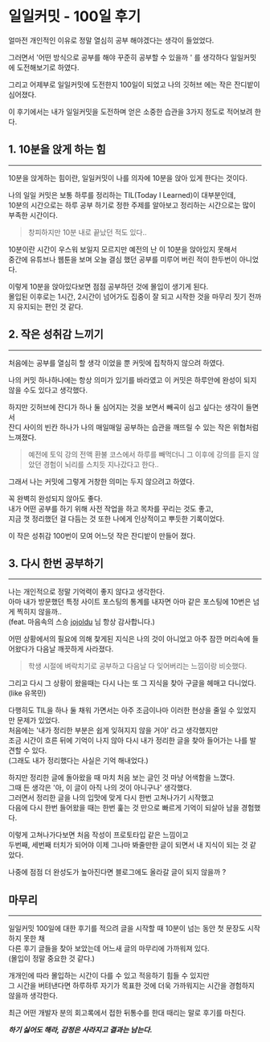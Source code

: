 # 일일커밋 - 100일 후기

얼마전 개인적인 이유로 정말 열심히 공부 해야겠다는 생각이 들었었다.

그러면서 '어떤 방식으로 공부를 해야 꾸준히 공부할 수 있을까 ' 를 생각하다 일일커밋에 도전해보기로 하였다.

그리고 어제부로 일일커밋에 도전한지 100일이 되었고 나의 깃허브 에는 작은 잔디밭이 심어졌다.

이 후기에서는 내가 일일커밋을 도전하며 얻은 소중한 습관을 3가지 정도로 적어보려 한다.

## **1. 10분을 앉게 하는 힘**
---

10분을 앉게하는 힘이란, 일일커밋이 나를 의자에 10분을 앉아 있게 한다는 것이다.

나의 일일 커밋은 보통 하루를 정리하는 TIL(Today I Learned)이 대부분인데,  
10분의 시간으로는 하루 공부 하기로 정한 주제를 알아보고 정리하는 시간으로는 많이 부족한 시간이다.

> 창피하지만 10분 내로 끝났던 적도 있다..

10분이란 시간이 우스워 보일지 모르지만 예전의 난 이 10분을 앉아있지 못해서  
중간에 유튜브나 웹툰을 보며 오늘 결심 했던 공부를 미루어 버린 적이 한두번이 아니었다.

이렇게 10분을 앉아있다보면 점점 공부하던 것에 몰입이 생기게 된다.  
몰입된 이후로는 1시간, 2시간이 넘어가도 집중이 잘 되고 시작한 것을 마무리 짓기 전까지 유지되는 편인 것 같다.

## **2. 작은 성취감 느끼기**
---

처음에는 공부를 열심히 할 생각 이었을 뿐 커밋에 집착하지 않으려 하였다.

나의 커밋 하나하나에는 항상 의미가 있기를 바라였고 이 커밋은 하루안에 완성이 되지 않을 수도 있다고 생각했다.

하지만 깃허브에 잔디가 하나 둘 심어지는 것을 보면서 빼곡이 심고 싶다는 생각이 들면서  
잔디 사이의 빈칸 하나가 나의 매일매일 공부하는 습관을 깨뜨릴 수 있는 작은 위협처럼 느껴졌다.

> 예전에 토익 강의 전액 환불 코스에서 하루를 빼먹더니 그 이후에 강의를 듣지 않았던 경험이 뇌리를 스치듯 지나갔다고 한다..

그래서 나는 커밋에 그렇게 거창한 의미는 두지 않으려고 하였다.

꼭 완벽히 완성되지 않아도 좋다.  
내가 어떤 공부를 하기 위해 사전 작업을 하고 목차를 꾸리는 것도 좋고,  
지금 껏 정리했던 걸 다듬는 것 또한 나에게 인상적이고 뿌듯한 기록이었다.

이 작은 성취감 100번이 모여 어느덧 작은 잔디밭이 만들어 졌다.

## **3. 다시 한번 공부하기**
---

나는 개인적으로 정말 기억력이 좋지 않다고 생각한다.  
아마 내가 방문했던 특정 사이트 포스팅의 통계를 내자면 아마 같은 포스팅에 10번은 넘게 찍히지 않을까..  
(feat. 마음속의 스승 [jojoldu](https://jojoldu.tistory.com/) 님 항상 감사합니다.)

어떤 상황에서의 필요에 의해 찾게된 지식은 나의 것이 아니었고 아주 잠깐 머리속에 들어왔다가 다음날 깨끗하게 사라졌다.

> 학생 시절에 벼락치기로 공부하고 다음날 다 잊어버리는 느낌이랑 비슷했다.

그리고 다시 그 상황이 왔을때는 다시 나는 또 그 지식을 찾아 구글을 헤매고 다니었다. (like 유목민)

다행히도 TIL을 하나 둘 채워 가면서는 아주 조금이나마 이러한 현상을 줄일 수 있었지만 문제가 있었다.  
처음에는 '내가 정리한 부분은 쉽게 잊혀지지 않을 거야' 라고 생각했지만  
조금 시간이 흐른 뒤에 기억이 나지 않아 다시 내가 정리한 글을 찾아 들어가는 나를 발견할 수 있다.  
(그래도 내가 정리했다는 사실은 기억 해내었다.)

하지만 정리한 글에 돌아왔을 때 마치 처음 보는 글인 것 마냥 어색함을 느꼈다.  
그때 든 생각은 '아, 이 글이 아직 나의 것이 아니구나' 생각했다.  
그러면서 정리한 글을 나의 입맛에 맞게 다시 한번 고쳐나가기 시작했고  
다음에 다시 한번 들어왔을 때는 한번 훑는 것 만으로 빠르게 기억이 되살아 남을 경험했다.

이렇게 고쳐나가다보면 처음 작성이 프로토타입 같은 느낌이고  
두번째, 세번째 터치가 되어야 이제 그나마 봐줄만한 글이 되면서 내 지식이 되는 것 같았다.

나중에 점점 더 완성도가 높아진다면 블로그에도 올라갈 글이 되지 않을까 ?

## 마무리
---

일일커밋 100일에 대한 후기를 적으려 글을 시작할 때 10분이 넘는 동안 첫 문장도 시작하지 못한 채  
다른 후기 글들을 찾아 보았는데 어느새 글의 마무리에 가까워져 있다.  
(몰입이 정말 중요한 것 같다.)

개개인에 따라 몰입하는 시간이 다를 수 있고 적응하기 힘들 수 있지만  
그 시간을 버텨낸다면 하루하루 자기가 목표한 것에 더욱 가까워지는 시간을 경험하지 않을까 생각한다.

최근 어떤 개발자 분의 회고록에서 접한 뒤통수를 한대 때리는 말로 후기를 마친다.

***하기 싫어도 해라, 감정은 사라지고 결과는 남는다.***
